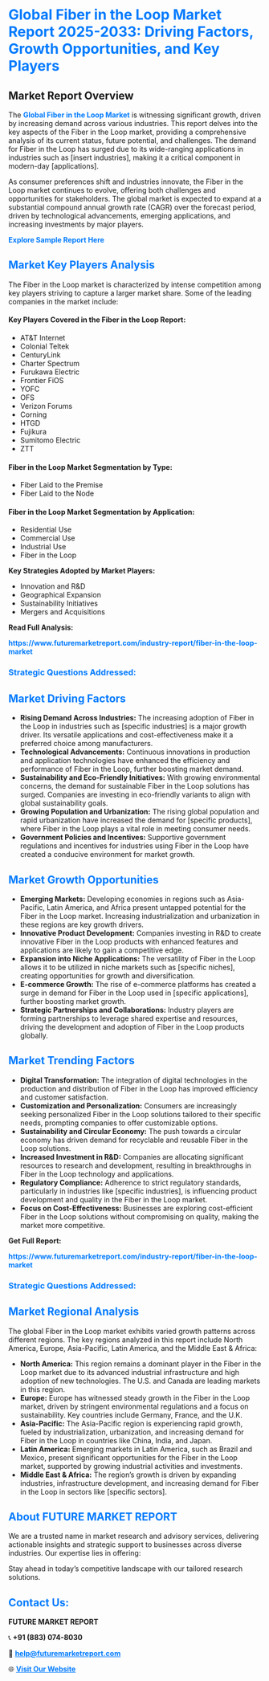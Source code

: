 <h1 style="color: #007BFF;">Global Fiber in the Loop Market Report 2025-2033: Driving Factors, Growth Opportunities, and Key Players</h1>

<section id="overview">
<h2>Market Report Overview</h2>
<p>The <a href="https://www.futuremarketreport.com/industry-report/fiber-in-the-loop-market" style="color: #007BFF; text-decoration: none;"><strong>Global Fiber in the Loop Market</strong></a> is witnessing significant growth, driven by increasing demand across various industries. This report delves into the key aspects of the Fiber in the Loop market, providing a comprehensive analysis of its current status, future potential, and challenges. The demand for Fiber in the Loop has surged due to its wide-ranging applications in industries such as [insert industries], making it a critical component in modern-day [applications].</p>
<p>As consumer preferences shift and industries innovate, the Fiber in the Loop market continues to evolve, offering both challenges and opportunities for stakeholders. The global market is expected to expand at a substantial compound annual growth rate (CAGR) over the forecast period, driven by technological advancements, emerging applications, and increasing investments by major players.</p>
</section>

<section id="overview">
<p><a href="https://www.futuremarketreport.com/request-sample/reportId=120518" style="color: #007BFF; text-decoration: none;"><strong>Explore Sample Report Here</strong></a></p>
</section>

<section id="key-players">
<h2 style="color: #007BFF;">Market Key Players Analysis</h2>
<p>The Fiber in the Loop market is characterized by intense competition among key players striving to capture a larger market share. Some of the leading companies in the market include:</p>
<h4>Key Players Covered in the Fiber in the Loop Report:</h4>
<ul><li>AT&amp;T Internet</li><li>Colonial Teltek</li><li>CenturyLink</li><li>Charter Spectrum</li><li>Furukawa Electric</li><li>Frontier FiOS</li><li>YOFC</li><li>OFS</li><li>Verizon Forums</li><li>Corning</li><li>HTGD</li><li>Fujikura</li><li>Sumitomo Electric</li><li>ZTT</li></ul>
<h4>Fiber in the Loop Market Segmentation by Type:</h4>
<ul><li>Fiber Laid to the Premise</li><li>Fiber Laid to the Node</li></ul>

<h4>Fiber in the Loop Market Segmentation by Application:</h4>
<ul><li>Residential Use</li><li>Commercial Use</li><li>Industrial Use</li><li>Fiber in the Loop</li></ul>
<p><strong>Key Strategies Adopted by Market Players:</strong></p>
<ul>
<li>Innovation and R&D</li>
<li>Geographical Expansion</li>
<li>Sustainability Initiatives</li>
<li>Mergers and Acquisitions</li>
</ul>
</section>

<section>
<p><strong>Read Full Analysis: </strong></p><a href="https://www.futuremarketreport.com/industry-report/fiber-in-the-loop-market" style="color: #007BFF; text-decoration: none;"><strong>https://www.futuremarketreport.com/industry-report/fiber-in-the-loop-market</strong></a>
<h3 style="color: #007BFF;">Strategic Questions Addressed:</h3>
</section>

<section id="driving-factors">
<h2 style="color: #007BFF;">Market Driving Factors</h2>
<ul>
<li><strong>Rising Demand Across Industries:</strong> The increasing adoption of Fiber in the Loop in industries such as [specific industries] is a major growth driver. Its versatile applications and cost-effectiveness make it a preferred choice among manufacturers.</li>
<li><strong>Technological Advancements:</strong> Continuous innovations in production and application technologies have enhanced the efficiency and performance of Fiber in the Loop, further boosting market demand.</li>
<li><strong>Sustainability and Eco-Friendly Initiatives:</strong> With growing environmental concerns, the demand for sustainable Fiber in the Loop solutions has surged. Companies are investing in eco-friendly variants to align with global sustainability goals.</li>
<li><strong>Growing Population and Urbanization:</strong> The rising global population and rapid urbanization have increased the demand for [specific products], where Fiber in the Loop plays a vital role in meeting consumer needs.</li>
<li><strong>Government Policies and Incentives:</strong> Supportive government regulations and incentives for industries using Fiber in the Loop have created a conducive environment for market growth.</li>
</ul>
</section>

<section id="growth-opportunities">
<h2 style="color: #007BFF;">Market Growth Opportunities</h2>
<ul>
<li><strong>Emerging Markets:</strong> Developing economies in regions such as Asia-Pacific, Latin America, and Africa present untapped potential for the Fiber in the Loop market. Increasing industrialization and urbanization in these regions are key growth drivers.</li>
<li><strong>Innovative Product Development:</strong> Companies investing in R&D to create innovative Fiber in the Loop products with enhanced features and applications are likely to gain a competitive edge.</li>
<li><strong>Expansion into Niche Applications:</strong> The versatility of Fiber in the Loop allows it to be utilized in niche markets such as [specific niches], creating opportunities for growth and diversification.</li>
<li><strong>E-commerce Growth:</strong> The rise of e-commerce platforms has created a surge in demand for Fiber in the Loop used in [specific applications], further boosting market growth.</li>
<li><strong>Strategic Partnerships and Collaborations:</strong> Industry players are forming partnerships to leverage shared expertise and resources, driving the development and adoption of Fiber in the Loop products globally.</li>
</ul>
</section>

<section id="trending-factors">
<h2 style="color: #007BFF;">Market Trending Factors</h2>
<ul>
<li><strong>Digital Transformation:</strong> The integration of digital technologies in the production and distribution of Fiber in the Loop has improved efficiency and customer satisfaction.</li>
<li><strong>Customization and Personalization:</strong> Consumers are increasingly seeking personalized Fiber in the Loop solutions tailored to their specific needs, prompting companies to offer customizable options.</li>
<li><strong>Sustainability and Circular Economy:</strong> The push towards a circular economy has driven demand for recyclable and reusable Fiber in the Loop solutions.</li>
<li><strong>Increased Investment in R&D:</strong> Companies are allocating significant resources to research and development, resulting in breakthroughs in Fiber in the Loop technology and applications.</li>
<li><strong>Regulatory Compliance:</strong> Adherence to strict regulatory standards, particularly in industries like [specific industries], is influencing product development and quality in the Fiber in the Loop market.</li>
<li><strong>Focus on Cost-Effectiveness:</strong> Businesses are exploring cost-efficient Fiber in the Loop solutions without compromising on quality, making the market more competitive.</li>
</ul>
</section>

<section>
<p><strong>Get Full Report: </strong></p><a href="https://www.futuremarketreport.com/industry-report/fiber-in-the-loop-market" style="color: #007BFF; text-decoration: none;"><strong>https://www.futuremarketreport.com/industry-report/fiber-in-the-loop-market</strong></a>
<h3 style="color: #007BFF;">Strategic Questions Addressed:</h3>
</section>


<section id="regional-analysis">
<h2 style="color: #007BFF;">Market Regional Analysis</h2>
<p>The global Fiber in the Loop market exhibits varied growth patterns across different regions. The key regions analyzed in this report include North America, Europe, Asia-Pacific, Latin America, and the Middle East & Africa:</p>
<ul>
<li><strong>North America:</strong> This region remains a dominant player in the Fiber in the Loop market due to its advanced industrial infrastructure and high adoption of new technologies. The U.S. and Canada are leading markets in this region.</li>
<li><strong>Europe:</strong> Europe has witnessed steady growth in the Fiber in the Loop market, driven by stringent environmental regulations and a focus on sustainability. Key countries include Germany, France, and the U.K.</li>
<li><strong>Asia-Pacific:</strong> The Asia-Pacific region is experiencing rapid growth, fueled by industrialization, urbanization, and increasing demand for Fiber in the Loop in countries like China, India, and Japan.</li>
<li><strong>Latin America:</strong> Emerging markets in Latin America, such as Brazil and Mexico, present significant opportunities for the Fiber in the Loop market, supported by growing industrial activities and investments.</li>
<li><strong>Middle East & Africa:</strong> The region’s growth is driven by expanding industries, infrastructure development, and increasing demand for Fiber in the Loop in sectors like [specific sectors].</li>
</ul>
</section>

<footer>
<h2 style="color: #007BFF;">About FUTURE MARKET REPORT</h2>
<p>We are a trusted name in market research and advisory services, delivering actionable insights and strategic support to businesses across diverse industries. Our expertise lies in offering:</p>

<p>Stay ahead in today’s competitive landscape with our tailored research solutions.</p>

<h2 style="color: #007BFF;">Contact Us:</h2>
<p><strong>FUTURE MARKET REPORT</strong></p>
<p>📞 <strong>+91 (883) 074-8030</strong></p>
<p>📧 <strong><a href="mailto:help@futuremarketreport.com" style="color: #007BFF;">help@futuremarketreport.com</a></strong></p>
<p>🌐 <strong><a href="https://www.futuremarketreport.com/" style="color: #007BFF;">Visit Our Website</a></strong></p>
</footer>